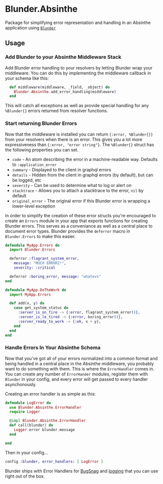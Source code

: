 # Blunder.Absinthe

Package for simplifying error representation and handling in an Absinthe application using [`Blunder`](https://github.com/Decisiv/blunder)

## Usage

### Add Blunder to your Absinthe Middleware Stack

Add Blunder error handling to your resolvers by letting Blunder wrap your middleware. You can do this by implementing the middleware callback in your schema like this:

```elixir
  def middleware(middleware, _field, _object) do
    Blunder.Absinthe.add_error_handling(middleware)
  end
```

This will catch all exceptions as well as provide special handling for any `%Blunder{}` errors returned from resolver functions.

### Start returning Blunder Errors

Now that the middleware is installed you can return `{:error, %Blunder{}}` from your resolvers when there is an error. This gives you a lot more expressiveness than `{:error, "error string"}`. The `%Blunder{}` struct has the following properties you can set.

* `code` - An atom describing the error in a machine-readable way. Defaults to `:application_error`
* `summary` - Displayed to the client in graphql errors
* `details` - Hidden from the client in graphql errors (by default), but can be logged, etc
* `severity` - Can be used to determine what to log or alert on
* `stacktrace` - Allows you to attach a stacktrace to the error, `nil` by default
* `original_error` - The original error if this Blunder error is wrapping a lower-level exception

In order to simplify the creation of these error structs you're encouraged to create an `Errors` module in your app that exports functions for creating Blunder errors. This serves as a conveniance as well as a central place to document error types. Blunder provides the `deferror` macro in `Blunder.Errors` to make this easier.

```elixir
defmodule MyApp.Errors do
  import Blunder.Errors

  deferror :flagrant_system_error,
    message: "MUCH ERRORZ!",
    severity: :critical

  deferror :boring_error, message: "whatevs"
end

defmodule MyApp.DoTheWork do
  import MyApp.Errors

  def add(x, y) do
    case get_system_status do
      :server_is_on_fire -> {:error, flagrant_system_error()},
      :server_is_le_tired -> {:error, boring_error()},
      :server_ready_to_work -> {:ok, x + y},
    end
  end
end
```

### Handle Errors In Your Absinthe Schema

Now that you've got all of your errors normalized into a common format and being handled in a central place in the Absinthe middleware, you probably want to do something with them. This is where the `ErrorHandler` comes in. You can create any number of `ErrorHander` modules, register them with `Blunder` in your config, and every error will get passed to every handler asynchonously.

Creating an error handler is as simple as this:

```elixir
defmodule LogError do
  use Blunder.Absinthe.ErrorHandler
  require Logger

  @impl Blunder.Absinthe.ErrorHandler
  def call(blunder) do
    Logger.error blunder.message
  end

end
```

Then in your config...

```elixir
config :blunder, error_handlers: [ LogError ]
```

Blunder ships with Error Handlers for [BugSnag](lib/blunder/absinthe/error_handler/bug_snag.ex) and [logging](lib/blunder/absinthe/error_handler/log_error.ex) that you can use right out of the box.
